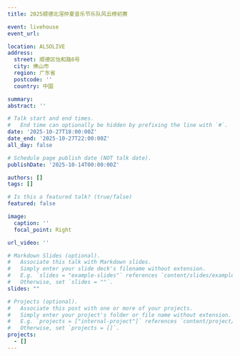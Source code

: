 ```yaml
---
title: 2025顺德北滘仲夏音乐节乐队风云榜初赛

event: livehouse
event_url: 

location: ALSOLIVE
address:
  street: 顺德区怡和路6号
  city: 佛山市
  region: 广东省
  postcode: ''
  country: 中国

summary: 
abstract: ''

# Talk start and end times.
#   End time can optionally be hidden by prefixing the line with `#`.
date: '2025-10-27T18:00:00Z'
date_end: '2025-10-27T22:00:00Z'
all_day: false

# Schedule page publish date (NOT talk date).
publishDate: '2025-10-14T00:00:00Z'

authors: []
tags: []

# Is this a featured talk? (true/false)
featured: false

image:
  caption: ''
  focal_point: Right

url_video: ''

# Markdown Slides (optional).
#   Associate this talk with Markdown slides.
#   Simply enter your slide deck's filename without extension.
#   E.g. `slides = "example-slides"` references `content/slides/example-slides.md`.
#   Otherwise, set `slides = ""`.
slides: ""

# Projects (optional).
#   Associate this post with one or more of your projects.
#   Simply enter your project's folder or file name without extension.
#   E.g. `projects = ["internal-project"]` references `content/project/deep-learning/index.md`.
#   Otherwise, set `projects = []`.
projects:
  - []
---
```

